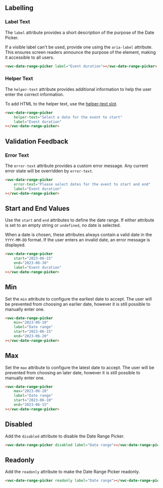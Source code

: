 ## Labelling

### Label Text

The `label` attribute provides a short description of the purpose of the Date Picker.

<vwc-note connotation="information" icon="accessibility-line" headline="Accessibility Tip">
<p>If a visible label can't be used, provide one using the <nobr><code>aria-label</code></nobr> attribute. This ensures screen readers announce the purpose of the element, making it accessible to all users.</p>
</vwc-note>

```html preview 460px
<vwc-date-range-picker label="Event duration"></vwc-date-range-picker>
```

### Helper Text

The `helper-text` attribute provides additional information to help the user enter the correct information.

To add HTML to the helper text, use the [helper-text slot](/components/date-range-picker/code/#helper-text-slot).

```html preview 460px
<vwc-date-range-picker
	helper-text="Select a date for the event to start"
	label="Event duration"
></vwc-date-range-picker>
```

## Validation Feedback

### Error Text

The `error-text` attribute provides a custom error message. Any current error state will be overridden by `error-text`.

```html preview 460px
<vwc-date-range-picker
	error-text="Please select dates for the event to start and end"
	label="Event duration"
></vwc-date-range-picker>
```

## Start and End Values

Use the `start` and `end` attributes to define the date range. If either attribute is set to an empty string or `undefined`, no date is selected.

When a date is chosen, these attributes always contain a valid date in the `YYYY-MM-DD` format. If the user enters an invalid date, an error message is displayed.

```html preview 460px
<vwc-date-range-picker
	start="2023-06-15"
	end="2023-06-30"
	label="Event duration"
></vwc-date-range-picker>
```

## Min

Set the `min` attribute to configure the earliest date to accept. The user will be prevented from choosing an earlier date, however it is still possible to manually enter one.

```html preview 460px
<vwc-date-range-picker
	min="2023-06-10"
	label="Date range"
	start="2023-06-15"
	end="2023-06-20"
></vwc-date-range-picker>
```

## Max

Set the `max` attribute to configure the latest date to accept. The user will be prevented from choosing an later date, however it is still possible to manually enter one.

```html preview 460px
<vwc-date-range-picker
	max="2023-06-20"
	label="Date range"
	start="2023-06-10"
	end="2023-06-15"
></vwc-date-range-picker>
```

## Disabled

Add the `disabled` attribute to disable the Date Range Picker.

```html preview
<vwc-date-range-picker disabled label="Date range"></vwc-date-range-picker>
```

## Readonly

Add the `readonly` attribute to make the Date Range Picker readonly.

```html preview
<vwc-date-range-picker readonly label="Date range"></vwc-date-range-picker>
```
